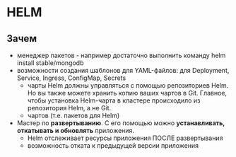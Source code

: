 # HELM

## Зачем

- менеджер пакетов - например достаточно выполнить команду helm install stable/mongodb
- возможности создания шаблонов для YAML-файлов: для Deployment, Service, Ingress, ConfigMap, Secrets
  - чарты Helm должны управляться с помощью репозиториев Helm. Но вы также можете хранить копию ваших чартов в Git. Главное, чтобы установка Helm-чарта в кластере происходило из репозитория Helm, а не Git.
  - чартов (т.е. пакетов для Helm)
- Мастер по __развертыванию__. С его помощью можно __устанавливать, откатывать и обновлять__ приложения.
  - Helm отслеживает ресурсы приложения ПОСЛЕ развертывания
  - возможность отката к предыдущей версии приложения
